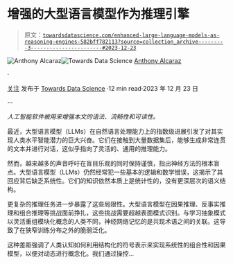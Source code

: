 # 增强的大型语言模型作为推理引擎

> 原文：[`towardsdatascience.com/enhanced-large-language-models-as-reasoning-engines-582bff782113?source=collection_archive---------3-----------------------#2023-12-23`](https://towardsdatascience.com/enhanced-large-language-models-as-reasoning-engines-582bff782113?source=collection_archive---------3-----------------------#2023-12-23)

[](https://medium.com/@alcarazanthony1?source=post_page-----582bff782113--------------------------------)![Anthony Alcaraz](https://medium.com/@alcarazanthony1?source=post_page-----582bff782113--------------------------------)[](https://towardsdatascience.com/?source=post_page-----582bff782113--------------------------------)![Towards Data Science](https://towardsdatascience.com/?source=post_page-----582bff782113--------------------------------) [Anthony Alcaraz](https://medium.com/@alcarazanthony1?source=post_page-----582bff782113--------------------------------)

·

[关注](https://medium.com/m/signin?actionUrl=https%3A%2F%2Fmedium.com%2F_%2Fsubscribe%2Fuser%2F30bc9ffd2f4b&operation=register&redirect=https%3A%2F%2Ftowardsdatascience.com%2Fenhanced-large-language-models-as-reasoning-engines-582bff782113&user=Anthony+Alcaraz&userId=30bc9ffd2f4b&source=post_page-30bc9ffd2f4b----582bff782113---------------------post_header-----------) 发布于 [Towards Data Science](https://towardsdatascience.com/?source=post_page-----582bff782113--------------------------------) ·12 min read·2023 年 12 月 23 日[](https://medium.com/m/signin?actionUrl=https%3A%2F%2Fmedium.com%2F_%2Fvote%2Ftowards-data-science%2F582bff782113&operation=register&redirect=https%3A%2F%2Ftowardsdatascience.com%2Fenhanced-large-language-models-as-reasoning-engines-582bff782113&user=Anthony+Alcaraz&userId=30bc9ffd2f4b&source=-----582bff782113---------------------clap_footer-----------)

--

[](https://medium.com/m/signin?actionUrl=https%3A%2F%2Fmedium.com%2F_%2Fbookmark%2Fp%2F582bff782113&operation=register&redirect=https%3A%2F%2Ftowardsdatascience.com%2Fenhanced-large-language-models-as-reasoning-engines-582bff782113&source=-----582bff782113---------------------bookmark_footer-----------)

*人工智能软件被用来增强本文的语法、流畅性和可读性。*

最近，大型语言模型（LLMs）在自然语言处理能力上的指数级进展引发了对其实现人类水平智能潜力的巨大兴奋。它们在接触到大量数据集后，能够生成非常连贯的文本并进行对话，这似乎指向了灵活的、通用的推理能力。

然而，越来越多的声音呼吁在盲目乐观的同时保持谨慎，指出神经方法的根本盲点。大型语言模型（LLMs）仍然经常犯一些基本的逻辑和数学错误，这揭示了其回应背后缺乏系统性。它们的知识依然本质上是统计性的，没有更深层次的语义结构。

更复杂的推理任务进一步暴露了这些局限性。大型语言模型在因果推理、反事实推理和组合推理等挑战面前挣扎，这些挑战需要超越表面模式识别。与学习抽象模式以灵活重组模块化概念的人类不同，神经网络记忆的是共现术语之间的关联。这导致了在狭窄训练分布之外的脆弱泛化。

这种差距强调了人类认知如何利用结构化的符号表示来实现系统性的组合性和因果模型，以便对动态进行概念化。我们通过操控…
